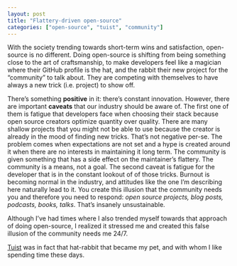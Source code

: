 ```yaml
---
layout: post
title: "Flattery-driven open-source"
categories: ["open-source", "tuist", "community"]
---
```


With the society trending towards short-term wins and satisfaction,
open-source is no different.
Doing open-source is shifting from being something close to the art of craftsmanship,
to make developers feel like a magician where their GitHub profile is the hat,
and the rabbit their new project for the “community” to talk about.
They are competing with themselves to have always a new trick (i.e. project) to show off.

There’s something **positive** in it:
there’s constant innovation.
However,
there are important **caveats** that our industry should be aware of.
The first one of them is fatigue that developers face when choosing their stack because open source creators optimize quantity over quality.
There are many shallow projects that you might not be able to use because the creator is already in the mood of finding new tricks.
That’s not negative per-se.
The problem comes when expectations are not set and a hype is created around it when there are no interests in maintaining it long term.
The community is given something that has a side effect on the maintainer’s flattery.
The community is a means, not a goal.
The second caveat is fatigue for the developer that is in the constant lookout of of those tricks.
Burnout is becoming normal in the industry,
and attitudes like the one I’m describing here naturally lead to it.
You create this illusion that the community needs you and therefore you need to respond:
_open source projects, blog posts, podcasts, books, talks_.
That’s insanely unsustainable.

Although I’ve had times where I also trended myself towards that approach of doing open-source,
I realized it stressed me and created this false illusion of the community needs me 24/7.

[Tuist](https://tuist.io) was in fact that hat-rabbit that became my pet,
and with whom I like spending time these days.
